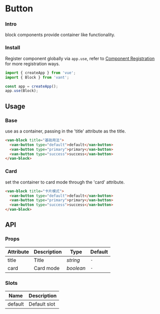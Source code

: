# Button

### Intro

block components provide container like functionality.

### Install

Register component globally via `app.use`, refer to [Component Registration](#/en-US/advanced-usage#zu-jian-zhu-ce) for more registration ways.

```js
import { createApp } from 'vue';
import { Block } from 'vant';

const app = createApp();
app.use(Block);
```

## Usage

### Base

use as a container, passing in the 'title' attribute as the title.

```html
<van-block title="基础用法">
  <van-button type="default">default</van-button>
  <van-button type="primary">primary</van-button>
  <van-button type="success">success</van-button>
</van-block>
```

### Card

set the container to card mode through the 'card' attribute.

```html
<van-block title="卡片模式">
  <van-button type="default">default</van-button>
  <van-button type="primary">primary</van-button>
  <van-button type="success">success</van-button>
</van-block>
```

## API

### Props

| Attribute | Description | Type      | Default |
| --------- | ----------- | --------- | ------- |
| title     | Title       | _string_  | `-`     |
| card      | Card mode   | _boolean_ | `-`     |

### Slots

| Name    | Description  |
| ------- | ------------ |
| default | Default slot |
